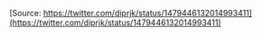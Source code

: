 [Source: https://twitter.com/diprjk/status/1479446132014993411](https://twitter.com/diprjk/status/1479446132014993411)